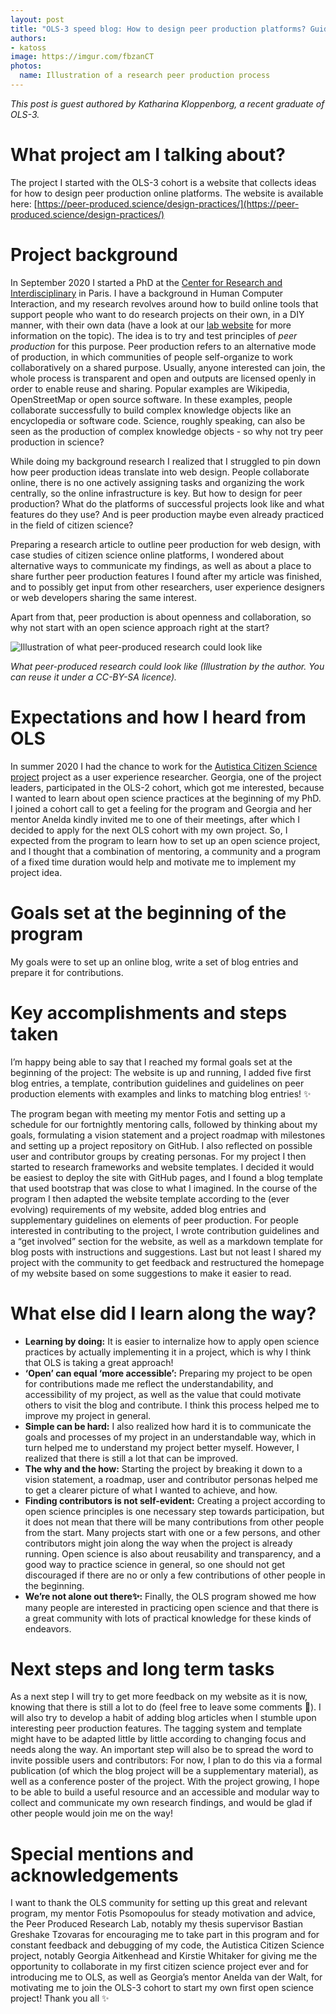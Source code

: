 ```yaml
---
layout: post
title: "OLS-3 speed blog: How to design peer production platforms? Guidelines and design inspiration in a blog format"
authors:
- katoss
image: https://imgur.com/fbzanCT
photos:
  name: Illustration of a research peer production process
---
```


_This post is guest authored by Katharina Kloppenborg, a recent graduate of OLS-3._

# What project am I talking about?
The project I started with the OLS-3 cohort is a website that collects ideas for how to  design peer production online platforms. The website is available here:   [https://peer-produced.science/design-practices/](https://peer-produced.science/design-practices/) 

# Project background
In September 2020 I started a PhD at the [Center for Research and Interdisciplinary](https://cri-paris.org/en) in Paris. I have a background in Human Computer Interaction, and my research revolves around how to build online tools that support people who want to do research projects on their own, in a DIY manner, with their own data (have a look at our [lab website](https://peer-produced.science/) for more information on the topic). The idea is to try and test principles of *peer production* for this purpose. Peer production refers to an alternative mode of production, in which communities of people self-organize to work collaboratively on a shared purpose. Usually, anyone interested can join, the whole process is transparent and open and outputs are licensed openly in order to enable reuse and sharing. Popular examples are Wikipedia, OpenStreetMap or open source software. In these examples, people collaborate successfully to build complex knowledge objects like an encyclopedia or software code. Science, roughly speaking, can also be seen as the production of complex knowledge objects - so why not try peer production in science?

While doing my background research I realized that I struggled to pin down how peer production ideas translate into web design. People collaborate online, there is no one actively assigning tasks and organizing the work centrally, so the online infrastructure is key. But how to design for peer production? What do the platforms of successful projects look like and what features do they use? And is peer production maybe even already practiced in the field of citizen science?

Preparing a research article to outline peer production for web design, with case studies of citizen science online platforms, I wondered about alternative ways to communicate my findings, as well as about a place to share further peer production features I found after my article was finished, and to possibly get input from other researchers, user experience designers or web developers sharing the same interest.

Apart from that, peer production is about openness and collaboration, so why not start with an open science approach right at the start?

![Illustration of what peer-produced research could look like](https://imgur.com/fbzanCT.jpg)

_What peer-produced research could look like (Illustration by the author. You can reuse it under a CC-BY-SA licence)._

# Expectations and how I heard from OLS
In summer 2020 I had the chance to work for the [Autistica Citizen Science project](https://alan-turing-institute.github.io/AutisticaCitizenScience/) project as a user experience researcher. Georgia, one of the project leaders, participated in the OLS-2 cohort, which got me interested, because I wanted to learn about open science practices at the beginning of my PhD. I joined a cohort call to get a feeling for the program and Georgia and her mentor Anelda kindly invited me to one of their meetings, after which I decided to apply for the next OLS cohort with my own project.
So, I expected from the program to learn how to set up an open science project, and I thought that a combination of mentoring, a community and a program of a fixed time duration would help and motivate me to implement my project idea.

# Goals set at the beginning of the program
My goals were to set up an online blog, write a set of blog entries and prepare it for contributions.

# Key accomplishments and steps taken
I’m happy being able to say that I reached my formal goals set at the beginning of the project: The website is up and running, I added five first blog entries, a template, contribution guidelines and guidelines on peer production elements with examples and links to matching blog entries! ✨

The program began with meeting my mentor Fotis and setting up a schedule for our fortnightly mentoring calls, followed by thinking about my goals, formulating a vision statement and a project roadmap with milestones and setting up a project repository on GitHub. I also reflected on possible user and contributor groups by creating personas. 
For my project I then started to research frameworks and website templates. I decided it would be easiest to deploy the site with GitHub pages, and I found a blog template that used bootstrap that was close to what I imagined. 
In the course of the program I then adapted the website template according to the (ever evolving) requirements of my website, added blog entries and supplementary guidelines on elements of peer production. For people interested in contributing to the project, I wrote contribution guidelines and a “get involved” section for the website, as well as a markdown template for blog posts with instructions and suggestions. Last but not least I shared my project with the community to get feedback and restructured the homepage of my website based on some suggestions to make it easier to read.

# What else did I learn along the way?
- **Learning by doing:** It is easier to internalize how to apply open science practices by actually implementing it in a project, which is why I think that OLS is taking a great approach!
- **‘Open’ can equal ‘more accessible’:** Preparing my project to be open for contributions made me reflect the understandability, and accessibility of my project, as well as the value that could motivate others to visit the blog and contribute. I think this process helped me to improve my project in general.
- **Simple can be hard:** I also realized how hard it is to communicate the goals and processes of my project in an understandable way, which in turn helped me to understand my project better myself. However, I realized that there is still a lot that can be improved.
- **The why and the how:** Starting the project by breaking it down to a vision statement, a roadmap, user and contributor personas helped me to get a clearer picture of what I wanted to achieve, and how.
- **Finding contributors is not self-evident:** Creating a project according to open science principles is one necessary step towards participation, but it does not mean that there will be many contributions from other people from the start. Many projects start with one or a few persons, and other contributors might join along the way when the project is already running. Open science is also about reusability and transparency, and a good way to practice science in general, so one should not get discouraged if there are no or only a few contributions of other people in the beginning. 
- **We’re not alone out there✨:** Finally, the OLS program showed me how many people are interested in practicing open science and that there is a great community with lots of practical knowledge for these kinds of endeavors.

# Next steps and long term tasks
As a next step I will try to get more feedback on my website as it is now, knowing that there is still a lot to do (feel free to leave some comments 💖). I will also try to develop a habit of adding blog articles when I stumble upon interesting peer production features. The tagging system and template might have to be adapted little by little according to changing focus and needs along the way. An important step will also be to spread the word to invite possible users and contributors: For now, I plan to do this via a formal publication (of which the blog project will be a supplementary material), as well as a conference poster of the project. With the project growing, I hope to be able to build a useful resource and an accessible and modular way to collect and communicate my own research findings, and would be glad if other people would join me on the way!

# Special mentions and acknowledgements
I want to thank the OLS community for setting up this great and relevant program, my mentor Fotis Psomopoulus for steady motivation and advice, the Peer Produced Research Lab, notably my thesis supervisor Bastian Greshake Tzovaras for encouraging me to take part in this program and for constant feedback and debugging of my code, the Autistica Citizen Science project, notably Georgia Aitkenhead and Kirstie Whitaker for giving me the opportunity to collaborate in my first citizen science project ever and for introducing me to OLS, as well as Georgia’s mentor Anelda van der Walt, for motivating me to join the OLS-3 cohort to start my own first open science project! Thank you all ✨ 
